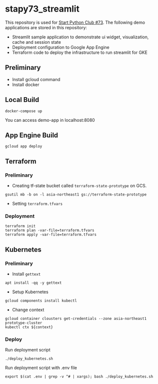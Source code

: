 # stapy73_streamlit
This repository is used for [Start Python Club #73](https://startpython.connpass.com/event/222478/).
The following demo applications are stored in this repository:
- Streamlit sample application to demonstrate ui widget, visualization, cache and session state
- Deployment configuration to Google App Engine
- Terraform code to deploy the infrastructure to run streamlit for GKE

## Preliminary
- Install gcloud command
- Install docker

## Local Build
```
docker-compose up
```

You can access demo-app in localhost:8080

## App Engine Build

```
gcloud app deploy
```

## Terraform
### Preliminary
- Creating tf-state bucket called `terraform-state-prototype` on GCS.

```
gsutil mb -b on -l asia-northeast1 gs://terraform-state-prototype
```

- Setting `terraform.tfvars`

### Deployment

```
terraform init
terraform plan -var-file=terraform.tfvars
terraform apply -var-file=terraform.tfvars
```

## Kubernetes
### Preliminary
- Install `gettext`

```
apt install -qq -y gettext
```

- Setup Kubernetes

```
gcloud components install kubectl
```

- Change context

```
gcloud container clousters get-credentials --zone asia-northeast1 prototype-cluster
kubectl ctx ${context}
```

### Deploy

Run deployment script

```
./deploy_kubernetes.sh 
```

Run deployment script with .env file

```
export $(cat .env | grep -v ^# | xargs); bash ./deploy_kubernetes.sh
```